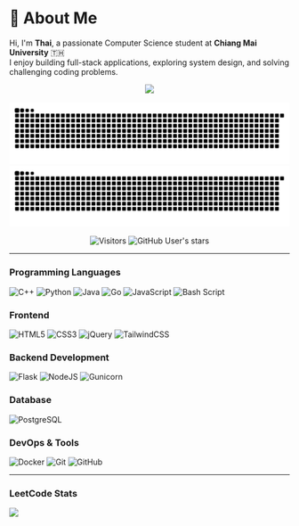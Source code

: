 # 👋 About Me

Hi, I'm **Thai**, a passionate Computer Science student at **Chiang Mai University** 🇹🇭  
I enjoy building full-stack applications, exploring system design, and solving challenging coding problems.

<p align="center">
  <img src="http://github-profile-summary-cards.vercel.app/api/cards/profile-details?username=thapakon-thai&theme=github" width="800" />
  <!--   <img src="https://github-readme-streak-stats.herokuapp.com/?user=thapakon-thai&theme=bright" alt="github-streak"/> -->
</p>

<p align="center">
  <img src="https://raw.githubusercontent.com/thapakon-thai/thapakon-thai/output/github-contribution-grid-snake-dark.svg#gh-dark-mode-only" alt="github contribution grid snake animation"/>
  <img src="https://raw.githubusercontent.com/thapakon-thai/thapakon-thai/output/github-contribution-grid-snake.svg#gh-light-mode-only" alt="github contribution grid snake animation"/>
</p>

<p align="center">
  <img alt="Visitors" src="https://komarev.com/ghpvc/?username=thapakon-thai">
  <img alt="GitHub User's stars" src="https://img.shields.io/github/stars/thapakon-thai?style=flat&label=Stars&color=%23e3b341">
</p>


---

### Programming Languages
![C++](https://img.shields.io/badge/c++-%2300599C.svg?style=for-the-badge&logo=c%2B%2B&logoColor=white)
![Python](https://img.shields.io/badge/python-3670A0?style=for-the-badge&logo=python&logoColor=ffdd54)
![Java](https://img.shields.io/badge/java-%23ED8B00.svg?style=for-the-badge&logo=openjdk&logoColor=white)
![Go](https://img.shields.io/badge/go-%2300ADD8.svg?style=for-the-badge&logo=go&logoColor=white)
![JavaScript](https://img.shields.io/badge/javascript-%23323330.svg?style=for-the-badge&logo=javascript&logoColor=%23F7DF1E)
![Bash Script](https://img.shields.io/badge/bash_script-%23121011.svg?style=for-the-badge&logo=gnu-bash&logoColor=white)

### Frontend 
![HTML5](https://img.shields.io/badge/html5-%23E34F26.svg?style=for-the-badge&logo=html5&logoColor=white)
![CSS3](https://img.shields.io/badge/css3-%231572B6.svg?style=for-the-badge&logo=css3&logoColor=white)
![jQuery](https://img.shields.io/badge/jquery-%230769AD.svg?style=for-the-badge&logo=jquery&logoColor=white)
![TailwindCSS](https://img.shields.io/badge/tailwindcss-%2338B2AC.svg?style=for-the-badge&logo=tailwind-css&logoColor=white)

### Backend Development
![Flask](https://img.shields.io/badge/flask-%23000.svg?style=for-the-badge&logo=flask&logoColor=white)
![NodeJS](https://img.shields.io/badge/node.js-6DA55F?style=for-the-badge&logo=node.js&logoColor=white)
![Gunicorn](https://img.shields.io/badge/gunicorn-%298729.svg?style=for-the-badge&logo=gunicorn&logoColor=white)

### Database
![PostgreSQL](https://img.shields.io/badge/postgres-%23316192.svg?style=for-the-badge&logo=postgresql&logoColor=white)

### DevOps & Tools
![Docker](https://img.shields.io/badge/docker-%230db7ed.svg?style=for-the-badge&logo=docker&logoColor=white)
![Git](https://img.shields.io/badge/git-%23F05033.svg?style=for-the-badge&logo=git&logoColor=white)
![GitHub](https://img.shields.io/badge/github-%23121011.svg?style=for-the-badge&logo=github&logoColor=white)

---

### LeetCode Stats
<p >
  <img src="https://leetcard.jacoblin.cool/thapakon-thai?ext=heatmap"/>
</p>


